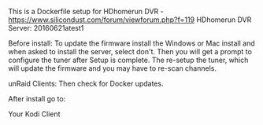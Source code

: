 This is a Dockerfile setup for HDhomerun DVR - https://www.silicondust.com/forum/viewforum.php?f=119
HDhomerun DVR Server: 20160621atest1

Before install:
To update the firmware install the Windows or Mac install and when asked to install the server, select don't.
Then you will get a prompt to configure the tuner after Setup is complete.
The re-setup the tuner, which will update the firmware and you may have to re-scan channels.

unRaid Clients:
Then check for Docker updates.


After install go to:

Your Kodi Client